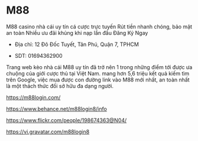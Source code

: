 # M88

M88 casino nhà cái uy tín cá cược trực tuyến Rút tiền nhanh chóng, bảo mật an toàn Nhiều ưu đãi khủng khi nạp lần đầu Đăng Ký Ngay

- Địa chỉ: 12 Đô Đốc Tuyết, Tân Phú, Quận 7, TPHCM

- SDT: 01694362900

Trang web kèo nhà cái M88 uy tín đã trở nên 1 trong những điểm tới được ưa chuộng của giới cược thủ tại Việt Nam. mang hơn 5,6 triệu kết quả kiếm tìm trên Google, việc mua được con đường link vào M88 mới nhất, an toàn nhất là một thách thức đối sở hữu đa dạng người.

https://m88login.com/

https://www.behance.net/m88login8/info

https://www.flickr.com/people/198674363@N04/

https://vi.gravatar.com/m88login8
